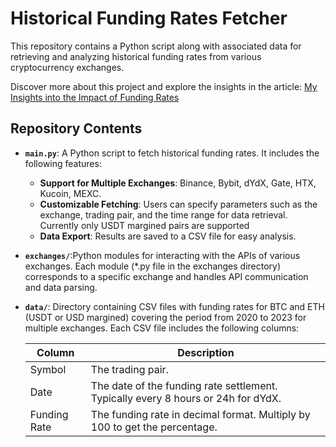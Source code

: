 # Historical Funding Rates Fetcher

This repository contains a Python script along with associated data for retrieving and analyzing historical funding rates from various cryptocurrency exchanges. 

Discover more about this project and explore the insights in the article: 
[My Insights into the Impact of Funding Rates](https://viktoriatsybko.substack.com/)

## Repository Contents
- **`main.py`**: A Python script to fetch historical funding rates. It includes the following features:
  - **Support for Multiple Exchanges**: Binance, Bybit, dYdX, Gate, HTX, Kucoin, MEXC.
  - **Customizable Fetching**: Users can specify parameters such as the exchange, trading pair, and the time range for data retrieval. Currently only USDT margined pairs are supported
  - **Data Export**: Results are saved to a CSV file for easy analysis.
- **`exchanges/`**:Python modules for interacting with the APIs of various exchanges. Each module (*.py file in the exchanges directory) corresponds to a specific exchange and handles API communication and data parsing.
- **`data/`**: Directory containing CSV files with funding rates for BTC and ETH (USDT or USD margined) covering the period from 2020 to 2023 for multiple exchanges. Each CSV file includes the following columns:

    | Column        | Description   |
    |---------------|---------------|
    | Symbol        | The trading pair. |
    | Date          | The date of the funding rate settlement. Typically every 8 hours or 24h for dYdX. |
    | Funding Rate  | The funding rate in decimal format. Multiply by 100 to get the percentage. |

